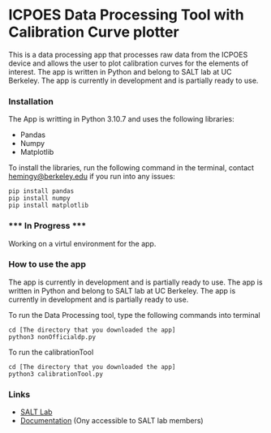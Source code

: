 # ICPOES Data Processing Tool with Calibration Curve plotter
 This is a data processing app that processes raw data from the ICPOES device and allows the user to plot calibration curves for the elements of interest. The app is written in Python and belong to SALT lab at UC Berkeley. The app is currently in development and is partially ready to use. 
 
 ### Installation
 The App is writting in Python 3.10.7 and uses the following libraries: 
 - Pandas
 - Numpy
 - Matplotlib

To install the libraries, run the following command in the terminal, contact hemingy@berkeley.edu if you run into any issues:
```
pip install pandas
pip install numpy
pip install matplotlib
```
### *** In Progress ***
Working on a virtul environment for the app.


### How to use the app
The app is currently in development and is partially ready to use. The app is written in Python and belong to SALT lab at UC Berkeley. The app is currently in development and is partially ready to use.

To run the Data Processing tool, type the following commands into terminal 

```
cd [The directory that you downloaded the app]
python3 nonOfficialdp.py
```

To run the calibrationTool
```
cd [The directory that you downloaded the app]
python3 calibrationTool.py
```

### Links
- [SALT Lab](https://salt.engin.berkeley.edu/)
- [Documentation](https://salt.nuc.berkeley.edu/) (Ony accessible to SALT lab members)





